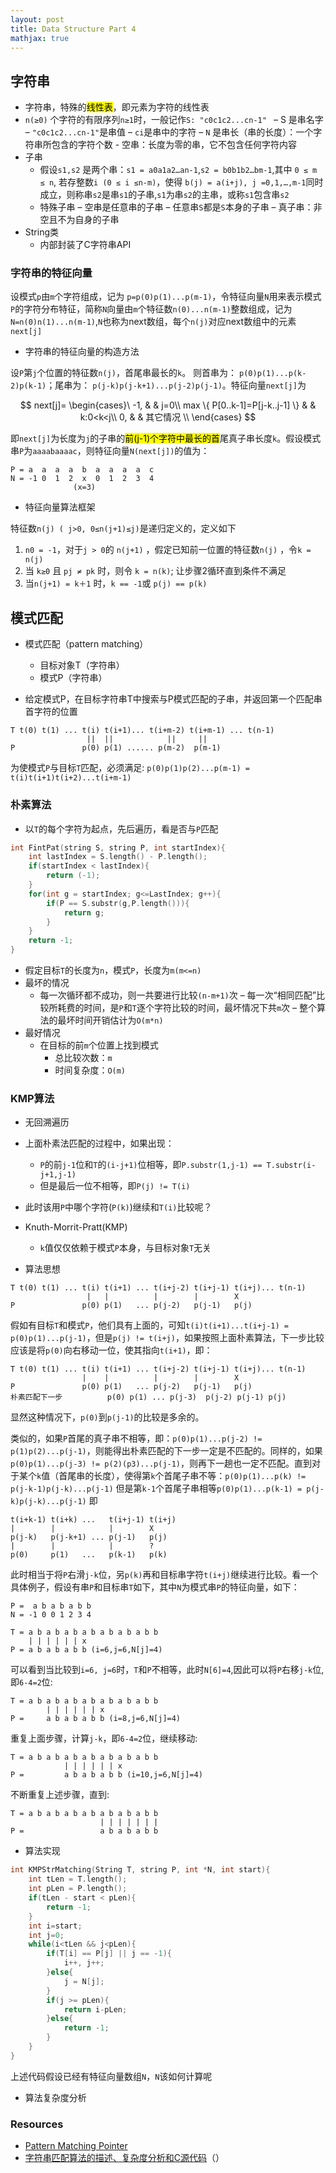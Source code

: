 ```yaml
---
layout: post
title: Data Structure Part 4
mathjax: true
---
```


## 字符串

- 字符串，特殊的<mark>线性表</mark>，即元素为字符的线性表
- `n(≥0)` 个字符的有限序列`n≥1`时，一般记作`S: "c0c1c2...cn-1" `
    – S 是串名字
    – `"c0c1c2...cn-1"`是串值
    – `ci`是串中的字符
    – `N` 是串长（串的长度）：一个字符串所包含的字符个数
        -  空串：长度为零的串，它不包含任何字符内容
- 子串
    - 假设`s1,s2` 是两个串：`s1 = a0a1a2…an-1`,`s2 = b0b1b2…bm-1`,其中 `0 ≤ m ≤ n`, 若存整数`i (0 ≤ i ≤n-m)`，使得 `b(j) = a(i+j), j =0,1,…,m-1`同时成立，则称串`s2`是串`s1`的子串,`s1`为串`s2`的主串，或称`s1`包含串`s2`
    - 特殊子串
        – 空串是任意串的子串
        – 任意串`S`都是`S`本身的子串
        – 真子串：非空且不为自身的子串
- String类
    - 内部封装了C字符串API

### 字符串的特征向量

设模式`p`由`m`个字符组成，记为 `p=p(0)p(1)...p(m-1)`，令特征向量`N`用来表示模式`P`的字符分布特征，简称`N`向量由`m`个特征数`n(0)...n(m-1)`整数组成，记为 `N=n(0)n(1)...n(m-1)`,`N`也称为next数组，每个`n(j)`对应next数组中的元素`next[j]`

- 字符串的特征向量的构造方法

设`P`第`j`个位置的特征数`n(j)`，首尾串最长的`k`。 则首串为： `p(0)p(1)...p(k-2)p(k-1)`；尾串为： `p(j-k)p(j-k+1)...p(j-2)p(j-1)`。特征向量`next[j]`为

$$
next[j]=
\begin{cases}\
-1, & & j=0\\
max \{ P[0..k-1]=P[j-k..j-1] \} & & k:0<k<j\\
0, & & 其它情况 \\
\end{cases}
$$

即`next[j]`为长度为`j`的子串的<mark>前(j-1)个字符中最长的首</mark>尾真子串长度`k`。假设模式串`P`为`aaaabaaaac`，则特征向量`N(next[j])`的值为：

```
P = a  a  a  a  b  a  a  a  a  c
N = -1 0  1  2  x  0  1  2  3  4
              (x=3)
```

- 特征向量算法框架

特征数`n(j) ( j>0, 0≤n(j+1)≤j)`是递归定义的，定义如下

1. `n0 = -1`，对于`j > 0`的 `n(j+1)` ，假定已知前一位置的特征数`n(j)` ，令`k = n(j)` 
2. 当 `k≥0` 且 `pj ≠ pk` 时，则令 `k = n(k)`; 让步骤2循环直到条件不满足
3. 当`n(j+1) = k＋1` 时，`k == -1`或 `p(j) == p(k)`

## 模式匹配

- 模式匹配（pattern matching）
    - 目标对象T（字符串）
    - 模式P（字符串）

- 给定模式P，在目标字符串T中搜索与P模式匹配的子串，并返回第一个匹配串首字符的位置

```
T t(0) t(1) ... t(i) t(i+1)... t(i+m-2) t(i+m-1) ... t(n-1)
                 ||  ||            ||     ||
P               p(0) p(1) ...... p(m-2)  p(m-1)
```
为使模式`P`与目标`T`匹配，必须满足: `p(0)p(1)p(2)...p(m-1) = t(i)t(i+1)t(i+2)...t(i+m-1)`

### 朴素算法

- 以`T`的每个字符为起点，先后遍历，看是否与`P`匹配

```cpp
int FintPat(string S, string P, int startIndex){
    int lastIndex = S.length() - P.length();
    if(startIndex < lastIndex){
        return (-1);
    }
    for(int g = startIndex; g<=LastIndex; g++){
        if(P == S.substr(g,P.length())){
            return g;
        }
    }
    return -1;
}
```
- 假定目标`T`的长度为`n`，模式`P`，长度为`m(m<=n)`
- 最坏的情况
    - 每一次循环都不成功，则一共要进行比较`(n-m+1)`次
    – 每一次“相同匹配”比较所耗费的时间，是`P`和`T`逐个字符比较的时间，最坏情况下共`m`次
    – 整个算法的最坏时间开销估计为`O(m*n)`
- 最好情况
    - 在目标的前`m`个位置上找到模式
        - 总比较次数：`m`
        - 时间复杂度：`O(m)`

### KMP算法

- 无回溯遍历
- 上面朴素法匹配的过程中，如果出现：
    - `P`的前`j-1`位和`T`的`(i-j+1)`位相等，即`P.substr(1,j-1) == T.substr(i-j+1,j-1)`
    - 但是最后一位不相等，即`P(j) != T(i)`
- 此时该用`P`中哪个字符(`P(k)`)继续和`T(i)`比较呢？
- Knuth-Morrit-Pratt(KMP)
    - `k`值仅仅依赖于模式`P`本身，与目标对象`T`无关

- 算法思想

```
T t(0) t(1) ... t(i) t(i+1) ... t(i+j-2) t(i+j-1) t(i+j)... t(n-1)
                 |   |          |        |        X
P               p(0) p(1)   ... p(j-2)   p(j-1)   p(j)
```
假如有目标`T`和模式`P`，他们具有上面的，可知`t(i)t(i+1)...t(i+j-1) = p(0)p(1)...p(j-1)`，但是`p(j) != t(i+j)`，如果按照上面朴素算法，下一步比较应该是将`p(0)`向右移动一位，使其指向`t(i+1)`，即：

```
T t(0) t(1) ... t(i) t(i+1) ... t(i+j-2) t(i+j-1) t(i+j)... t(n-1)
                |    |          |        |        X
P               p(0) p(1)   ... p(j-2)   p(j-1)   p(j)
朴素匹配下一步          p(0) p(1) ... p(j-3)  p(j-2) p(j-1) p(j)
```
显然这种情况下，`p(0)`到`p(j-1)`的比较是多余的。

类似的，如果`P`首尾的真子串不相等，即：`p(0)p(1)...p(j-2) != p(1)p(2)...p(j-1)`，则能得出朴素匹配的下一步一定是不匹配的。同样的，如果`p(0)p(1)...p(j-3) != p(2)(p3)...p(j-1)`，则再下一趟也一定不匹配。直到对于某个`k`值（首尾串的长度），使得第`k`个首尾子串不等：`p(0)p(1)...p(k) != p(j-k-1)p(j-k)...p(j-1)` 但是第`k-1`个首尾子串相等`p(0)p(1)...p(k-1) = p(j-k)p(j-k)...p(j-1)` 即

```
t(i+k-1) t(i+k) ...   t(i+j-1) t(i+j)
|        |            |        X
p(j-k)   p(j-k+1) ... p(j-1)   p(j)
|        |            |        ?
p(0)     p(1)   ...   p(k-1)   p(k)
```
此时相当于将`P`右滑`j-k`位，另`p(k)`再和目标串字符`t(i+j)`继续进行比较。看一个具体例子，假设有串`P`和目标串`T`如下，其中`N`为模式串`P`的特征向量，如下：

```
P =  a b a b a b b
N = -1 0 0 1 2 3 4

T = a b a b a b a b a b a b a b b
    | | | | | | x
P = a b a b a b b (i=6,j=6,N[j]=4)
```
可以看到当比较到`i=6, j=6`时，`T`和`P`不相等，此时`N[6]=4`,因此可以将`P`右移`j-k`位,即`6-4=2`位:

```
T = a b a b a b a b a b a b a b b
        | | | | | | x
P =     a b a b a b b (i=8,j=6,N[j]=4)
```
重复上面步骤，计算`j-k`，即`6-4=2`位，继续移动:

```
T = a b a b a b a b a b a b a b b
            | | | | | | x
P =         a b a b a b b (i=10,j=6,N[j]=4)
```

不断重复上述步骤，直到:

```
T = a b a b a b a b a b a b a b b
                    | | | | | | |
P =                 a b a b a b b 
```

- 算法实现

```cpp
int KMPStrMatching(String T, string P, int *N, int start){
    int tLen = T.length();
    int pLen = P.length();
    if(tLen - start < pLen){
        return -1;
    }
    int i=start;
    int j=0;
    while(i<tLen && j<pLen){
        if(T[i] == P[j] || j == -1){
            i++, j++;
        }else{
            j = N[j];
        }
        if(j >= pLen){
            return i-pLen;
        }else{
            return -1;
        }
    }
}
```
上述代码假设已经有特征向量数组`N`，`N`该如何计算呢












- 算法复杂度分析


### Resources

- [Pattern Matching Pointer](http://www.cs.ucr.edu/~stelo/pattern.html)
- [字符串匹配算法的描述、复杂度分析和C源代码](http://www-igm.univ-mlv.fr/~lecroq/string/)（）


